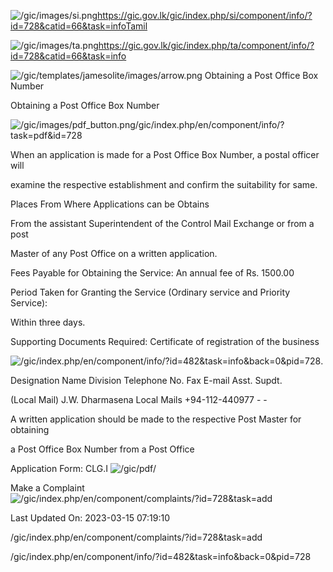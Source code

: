 <!-- Source: https://gic.gov.lk/gic/index.php/en/component/info/?id=728&catid=66&task=info -->

![/gic/images/si.png](/gic/images/si.png)https://gic.gov.lk/gic/index.php/si/component/info/?id=728&catid=66&task=infoTamil

![/gic/images/ta.png](/gic/images/ta.png)https://gic.gov.lk/gic/index.php/ta/component/info/?id=728&catid=66&task=info

![/gic/templates/jamesolite/images/arrow.png](/gic/templates/jamesolite/images/arrow.png) Obtaining a Post Office Box Number

Obtaining a Post Office Box Number

![/gic/images/pdf_button.png](/gic/images/pdf_button.png)/gic/index.php/en/component/info/?task=pdf&id=728

When an application is made for a Post Office Box Number, a postal officer will

examine the respective establishment and confirm the suitability for same.

Places From Where Applications can be Obtains

From the assistant Superintendent of the Control Mail Exchange or from a post

Master of any Post Office on a written application.

Fees Payable for Obtaining the Service: An annual fee of Rs. 1500.00

Period Taken for Granting the Service (Ordinary service and Priority Service):

Within three days.

Supporting Documents Required: Certificate of registration of the business

![/gic/index.php/en/component/info/?id=482&task=info&back=0&pid=728](/gic/index.php/en/component/info/?id=482&task=info&back=0&pid=728).

Designation Name Division Telephone No. Fax E-mail Asst. Supdt.

(Local Mail) J.W. Dharmasena Local Mails +94-112-440977 - -

A written application should be made to the respective Post Master for obtaining

a Post Office Box Number from a Post Office

Application Form: CLG.I ![/gic/pdf/](/gic/pdf/)

Make a Complaint ![/gic/index.php/en/component/complaints/?id=728&task=add](/gic/index.php/en/component/complaints/?id=728&task=add)

Last Updated On: 2023-03-15 07:19:10

/gic/index.php/en/component/complaints/?id=728&task=add

/gic/index.php/en/component/info/?id=482&task=info&back=0&pid=728